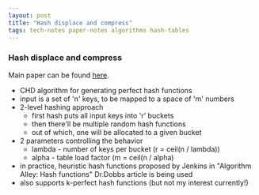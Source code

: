 ```yaml
---
layout: post
title: "Hash displace and compress"
tags: tech-notes paper-notes algorithms hash-tables
---
```


### Hash displace and compress
Main paper can be found [here](http://cmph.sourceforge.net/papers/esa09.pdf).

- CHD algorithm for generating perfect hash functions
- input is a set of 'n' keys, to be mapped to a space of 'm' numbers
- 2-level hashing approach
  - first hash puts all input keys into 'r' buckets
  - then there'll be multiple random hash functions
  - out of which, one will be allocated to a given bucket
- 2 parameters controlling the behavior
  - lambda - number of keys per bucket (r = ceil(n / lambda))
  - alpha - table load factor (m = ceil(n / alpha)
- in practice, heuristic hash functions proposed by Jenkins in
  "Algorithm Alley: Hash functions" Dr.Dobbs article is being used
- also supports k-perfect hash functions (but not my interest currently!)
